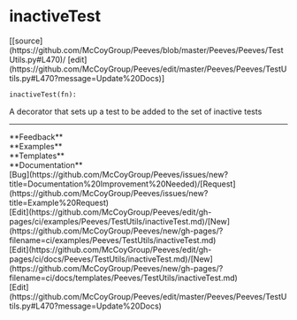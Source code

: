# <a id="Peeves.Peeves.TestUtils.inactiveTest">inactiveTest</a>
<div class="docs-source-link" markdown="1">
[[source](https://github.com/McCoyGroup/Peeves/blob/master/Peeves/Peeves/TestUtils.py#L470)/
[edit](https://github.com/McCoyGroup/Peeves/edit/master/Peeves/Peeves/TestUtils.py#L470?message=Update%20Docs)]
</div>

```python
inactiveTest(fn): 
```
A decorator that sets up a test to be added to the set of inactive tests












---


<div markdown="1" class="text-secondary">
<div class="container">
  <div class="row">
   <div class="col" markdown="1">
**Feedback**   
</div>
   <div class="col" markdown="1">
**Examples**   
</div>
   <div class="col" markdown="1">
**Templates**   
</div>
   <div class="col" markdown="1">
**Documentation**   
</div>
   <div class="col" markdown="1">
   
</div>
   <div class="col" markdown="1">
   
</div>
   <div class="col" markdown="1">
   
</div>
</div>
  <div class="row">
   <div class="col" markdown="1">
[Bug](https://github.com/McCoyGroup/Peeves/issues/new?title=Documentation%20Improvement%20Needed)/[Request](https://github.com/McCoyGroup/Peeves/issues/new?title=Example%20Request)   
</div>
   <div class="col" markdown="1">
[Edit](https://github.com/McCoyGroup/Peeves/edit/gh-pages/ci/examples/Peeves/TestUtils/inactiveTest.md)/[New](https://github.com/McCoyGroup/Peeves/new/gh-pages/?filename=ci/examples/Peeves/TestUtils/inactiveTest.md)   
</div>
   <div class="col" markdown="1">
[Edit](https://github.com/McCoyGroup/Peeves/edit/gh-pages/ci/docs/Peeves/TestUtils/inactiveTest.md)/[New](https://github.com/McCoyGroup/Peeves/new/gh-pages/?filename=ci/docs/templates/Peeves/TestUtils/inactiveTest.md)   
</div>
   <div class="col" markdown="1">
[Edit](https://github.com/McCoyGroup/Peeves/edit/master/Peeves/Peeves/TestUtils.py#L470?message=Update%20Docs)   
</div>
   <div class="col" markdown="1">
   
</div>
   <div class="col" markdown="1">
   
</div>
   <div class="col" markdown="1">
   
</div>
</div>
</div>
</div>